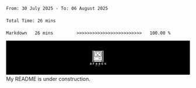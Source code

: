 <!--START_SECTION:waka-->

```txt
From: 30 July 2025 - To: 06 August 2025

Total Time: 26 mins

Markdown   26 mins         >>>>>>>>>>>>>>>>>>>>>>>>>   100.00 %
```

<!--END_SECTION:waka-->

<img src="https://raw.githubusercontent.com/n3xta/image-hosting/main/img/202411032331174.png"/>
My README is under construction. 
